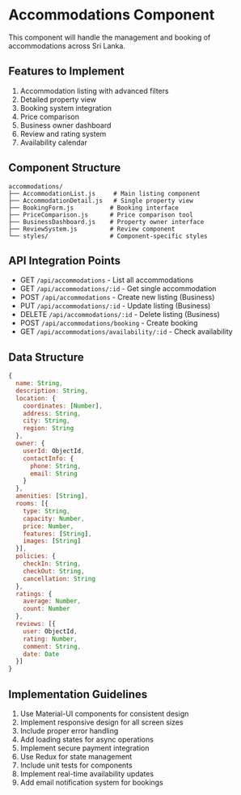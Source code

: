 # Accommodations Component

This component will handle the management and booking of accommodations across Sri Lanka.

## Features to Implement

1. Accommodation listing with advanced filters
2. Detailed property view
3. Booking system integration
4. Price comparison
5. Business owner dashboard
6. Review and rating system
7. Availability calendar

## Component Structure

```
accommodations/
├── AccommodationList.js     # Main listing component
├── AccommodationDetail.js   # Single property view
├── BookingForm.js          # Booking interface
├── PriceComparison.js      # Price comparison tool
├── BusinessDashboard.js    # Property owner interface
├── ReviewSystem.js         # Review component
└── styles/                 # Component-specific styles
```

## API Integration Points

- GET `/api/accommodations` - List all accommodations
- GET `/api/accommodations/:id` - Get single accommodation
- POST `/api/accommodations` - Create new listing (Business)
- PUT `/api/accommodations/:id` - Update listing (Business)
- DELETE `/api/accommodations/:id` - Delete listing (Business)
- POST `/api/accommodations/booking` - Create booking
- GET `/api/accommodations/availability/:id` - Check availability

## Data Structure

```javascript
{
  name: String,
  description: String,
  location: {
    coordinates: [Number],
    address: String,
    city: String,
    region: String
  },
  owner: {
    userId: ObjectId,
    contactInfo: {
      phone: String,
      email: String
    }
  },
  amenities: [String],
  rooms: [{
    type: String,
    capacity: Number,
    price: Number,
    features: [String],
    images: [String]
  }],
  policies: {
    checkIn: String,
    checkOut: String,
    cancellation: String
  },
  ratings: {
    average: Number,
    count: Number
  },
  reviews: [{
    user: ObjectId,
    rating: Number,
    comment: String,
    date: Date
  }]
}
```

## Implementation Guidelines

1. Use Material-UI components for consistent design
2. Implement responsive design for all screen sizes
3. Include proper error handling
4. Add loading states for async operations
5. Implement secure payment integration
6. Use Redux for state management
7. Include unit tests for components
8. Implement real-time availability updates
9. Add email notification system for bookings 